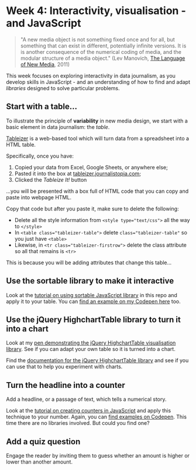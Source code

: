 # Week 4: Interactivity, visualisation - and JavaScript

> "A new media object is not something fixed once and for all, but something that can exist in different, potentially infinite versions. It is is another consequence of the numerical coding of media, and the modular structure of a media object." (Lev Manovich, [The Language of New Media](http://faculty.georgetown.edu/irvinem/theory/Manovich-LangNewMedia-excerpt.pdf), 2011)

This week focuses on exploring interactivity in data journalism, as you develop skills in JavaScript - and an understanding of how to find and adapt *libraries* designed to solve particular problems.

## Start with a table...

To illustrate the principle of **variability** in new media design, we start with a basic element in data journalism: the *table*.

[Tableizer](http://tableizer.journalistopia.com/) is a web-based tool which will turn data from a spreadsheet into a HTML table.

Specifically, once you have:

1. Copied your data from Excel, Google Sheets, or anywhere else;
2. Pasted it into the box at [tableizer.journalistopia.com](http://tableizer.journalistopia.com/);
3. Clicked the *Tableize It!* button

...you will be presented with a box full of HTML code that you can copy and paste into webpage HTML.

Copy that code but after you paste it, make sure to delete the following:

* Delete all the style information from `<style type="text/css">` all the way to `</style>`
* In `<table class="tableizer-table">` delete `class="tableizer-table"` so you just have `<table>`
* Likewise, in `<tr class="tableizer-firstrow">` delete the class attribute so all that remains is `<tr>`

This is because you will be adding attributes that change this table...

## Use the sortable library to make it interactive

Look at the [tutorial on using sortable JavaScript library](https://github.com/paulbradshaw/MED7373-Data-Journalism/blob/master/js/sortable.md) in this repo and apply it to your table. You can [find an example on my Codepen here](https://codepen.io/paulbradshaw/pen/JryomX) too.

## Use the jQuery HighchartTable library to turn it into a chart

Look at my [pen demonstrating the jQuery HighchartTable visualisation library](https://codepen.io/paulbradshaw/pen/WNNryxm). See if you can adapt your own table so it is turned into a chart.

Find the [documentation for the jQuery HighchartTable library](http://highcharttable.org/) and see if you can use that to help you experiment with charts.

## Turn the headline into a counter

Add a headline, or a passage of text, which tells a numerical story.

Look at the [tutorial on creating counters in JavaScript](https://github.com/paulbradshaw/MED7373-Data-Journalism/blob/master/js/counter.md) and apply this technique to your number. Again, you can [find examples on Codepen](https://codepen.io/paulbradshaw/pens/tags/?selected_tag=counter). This time there are no libraries involved. But could you find one?

## Add a quiz question

Engage the reader by inviting them to guess whether an amount is higher or lower than another amount. 
